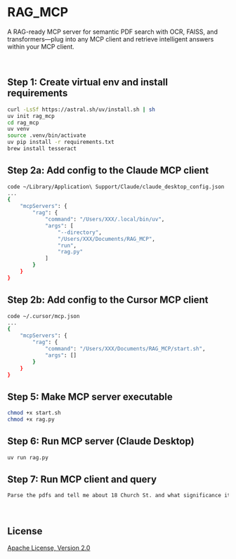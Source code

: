 # RAG_MCP
A RAG-ready MCP server for semantic PDF search with OCR, FAISS, and transformers—plug into any MCP client and retrieve intelligent answers within your MCP client.

<br>

## Step 1: Create virtual env and install requirements
```bash
curl -LsSf https://astral.sh/uv/install.sh | sh
uv init rag_mcp
cd rag_mcp
uv venv
source .venv/bin/activate
uv pip install -r requirements.txt
brew install tesseract
```

## Step 2a: Add config to the Claude MCP client
```bash
code ~/Library/Application\ Support/Claude/claude_desktop_config.json
...
{
    "mcpServers": {
        "rag": {
            "command": "/Users/XXX/.local/bin/uv",
            "args": [
                "--directory",
                "/Users/XXX/Documents/RAG_MCP",
                "run",
                "rag.py"
            ]
        }
    }
}
```

## Step 2b: Add config to the Cursor MCP client
```bash
code ~/.cursor/mcp.json
...
{
    "mcpServers": {
        "rag": {
            "command": "/Users/XXX/Documents/RAG_MCP/start.sh",
            "args": []
        }
    }
}
```

## Step 5: Make MCP server executable
```bash
chmod +x start.sh
chmod +x rag.py
```

## Step 6: Run MCP server (Claude Desktop)
```bash
uv run rag.py
```

## Step 7: Run MCP client and query
```bash
Parse the pdfs and tell me about 18 Church St. and what significance it has.
```

<br>

## License
[Apache License, Version 2.0](https://www.apache.org/licenses/LICENSE-2.0)

